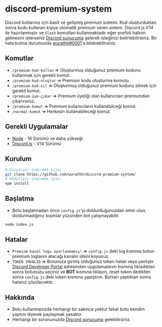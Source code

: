# discord-premium-system

Discord botlarınız için basit ve gelişmiş premium sistemi. Kod oluşturduktan sonra kodu kullanan kişiye otomatik premium veren sistem. Discord.js V14 ile hazırlanmıştır ve `Slash` komutları kullanmaktadır eğer prefixli halinin gelmesini isterseniz [Discord sunucuma](https://discord.gg/V8ux7FvDQP) gelerek isteğinizi belirtebilirsiniz. Bir hata bulma durumunda [wurathh#0001](https://discord.com/users/465978185281044481)'a bildirebilirsiniz.

## Komutlar

- `/premium-kod-kullan` => Oluşturmuş olduğunuz premium kodunu kullanmak için gerekli komut.
- `/premium-kod-oluştur` => Premium kodu oluşturma komutu.
- `/premium-kod-sil` => Oluşturmuş olduğunuz premium kodunu silmek için gerekli komut.
- `/premium-üye-çıkar` => Premium üyeliği olan kullanıcıları premiumdan çıkarırsınız.
- `/premium-komut` => Premium kullanıcıların kullanabilceği komut.
- `/normal-komut` => Herkesin kullanabileceği komut.

## Gerekli Uygulamalar

- [Node](https://nodejs.org/en/) - 16 Sürümü ve daha yükseği
- [Discord.js](https://discord.js.org/) - V14 Sürümü

## Kurulum

```bash
# Dosyaları indirmek için:
git clone https://github.com/wurathh/discord-premium-system/
# Mödülleri indirmek için:
npm install
```

## Başlatma

- Botu başlatmadan önce `config.js`'yi doldurduğunuzdan emin olun, doldurmadığınız kısımlar yüzünden bot çalışmayabilir.

```bash
node index.js
```

## Hatalar

- `Premium kanal logu ayarlanmamış!` => `config.js` deki log kısmına botun premium loglarını atacağı kanalın idsini koyunuz.
- `TOKEN INVALID` => Botunuza girmiş olduğunuz token hatalı veya yanlıştır [Discord Developer Portal](https://discord.dev/) adresinden uygulamalarım kısmına tıkladıktan sonra botunuzu seçiniz ve **BOT** kısmına tıklayın, reset token dedikten sonra `config.js` deki token kısmına yapıştırın. Bunları yaptıktan sonra hatanız çözülecektir.

## Hakkında

- Botu kullanmanızda herhangi bir sakınca yoktur fakat botu kendim yaptım diyerek paylaşmak yasaktır.
- Herhangi bir sorununuzda [Discord sunucuma](https://discord.gg/V8ux7FvDQP) gelebilirsiniz.
